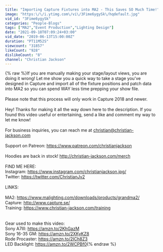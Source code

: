 ```yaml
---
title: "Importing Capture Fixtures into MA2 - This Saves SO Much Time!"
image: "https:\/\/i.ytimg.com\/vi\/3Fime6ygySk\/hqdefault.jpg"
vid_id: "3Fime6ygySk"
categories: "People-Blogs"
tags: ["MA2","Event Production","Lighting Design"]
date: "2021-09-18T07:09:24+03:00"
vid_date: "2019-06-13T15:00:00Z"
duration: "PT11M52S"
viewcount: "31857"
likeCount: "928"
dislikeCount: "8"
channel: "Christian Jackson"
---
```

{% raw %}If you are manually making your stage/layout views, you are doing it wrong! Let me show you a quick way to take a stage you've designed in Capture and import all of the fixture positions and patch data into MA2 so you can spend WAY less time prepping your show file.<br /><br />Please note that this process will only work in Capture 2018 and newer. <br /><br />Hey! Thanks for making it all the way down here to the description. If you found this video useful or entertaining, send a like and comment my way to let me know!<br /><br />For business inquiries, you can reach me at christian@christian-jackson.com<br /><br />Support on Patreon: <a rel="nofollow" target="blank" href="https://www.patreon.com/christianjackson">https://www.patreon.com/christianjackson</a><br /><br />Hoodies are back in stock! <a rel="nofollow" target="blank" href="http://christian-jackson.com/merch">http://christian-jackson.com/merch</a><br /><br />FIND ME HERE: <br />Instagram: <a rel="nofollow" target="blank" href="https://www.instagram.com/christianjackson.jpg/">https://www.instagram.com/christianjackson.jpg/</a><br />Twitter: <a rel="nofollow" target="blank" href="https://twitter.com/ChristianJv2">https://twitter.com/ChristianJv2</a><br /><br />LINKS:<br /><br />MA2: <a rel="nofollow" target="blank" href="https://www.malighting.com/downloads/products/grandma2/">https://www.malighting.com/downloads/products/grandma2/</a><br />Capture: <a rel="nofollow" target="blank" href="http://www.capture.se/">http://www.capture.se/</a><br />Training: <a rel="nofollow" target="blank" href="https://www.christian-jackson.com/training">https://www.christian-jackson.com/training</a><br /><br /><br />Gear used to make this video:<br />Sony A7III: <a rel="nofollow" target="blank" href="https://amzn.to/2KhGazM">https://amzn.to/2KhGazM</a><br />Sony 16-35 GM: <a rel="nofollow" target="blank" href="https://amzn.to/2XKyKZ8">https://amzn.to/2XKyKZ8</a><br />Rode Procaster: <a rel="nofollow" target="blank" href="https://amzn.to/2ICh8Z3">https://amzn.to/2ICh8Z3</a><br />LED Backlight: <a rel="nofollow" target="blank" href="https://amzn.to/2WCPBf0">https://amzn.to/2WCPBf0</a>{% endraw %}
